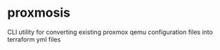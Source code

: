 # proxmosis
CLI utility for converting existing proxmox qemu configuration files into terraform yml files
